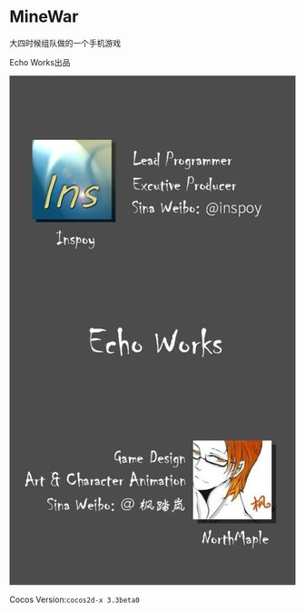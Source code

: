 # MineWar
大四时候组队做的一个手机游戏

Echo Works出品

![Credit](https://github.com/inspoy/MineWar/raw/master/Resources/publish/GUI/info.png)

Cocos Version:`cocos2d-x 3.3beta0`
